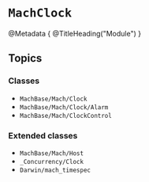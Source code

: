 # ``MachClock``

@Metadata {
    @TitleHeading("Module")
}

## Topics

### Classes

- ``MachBase/Mach/Clock``
- ``MachBase/Mach/Clock/Alarm``
- ``MachBase/Mach/ClockControl``

### Extended classes
- ``MachBase/Mach/Host``
- ``_Concurrency/Clock``
- ``Darwin/mach_timespec``

